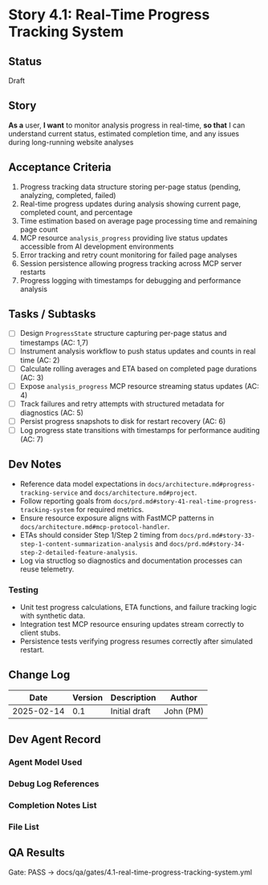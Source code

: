 # Story 4.1: Real-Time Progress Tracking System

## Status
Draft

## Story
**As a** user,
**I want** to monitor analysis progress in real-time,
**so that** I can understand current status, estimated completion time, and any issues during long-running website analyses

## Acceptance Criteria
1. Progress tracking data structure storing per-page status (pending, analyzing, completed, failed)
2. Real-time progress updates during analysis showing current page, completed count, and percentage
3. Time estimation based on average page processing time and remaining page count
4. MCP resource `analysis_progress` providing live status updates accessible from AI development environments
5. Error tracking and retry count monitoring for failed page analyses
6. Session persistence allowing progress tracking across MCP server restarts
7. Progress logging with timestamps for debugging and performance analysis

## Tasks / Subtasks
- [ ] Design `ProgressState` structure capturing per-page status and timestamps (AC: 1,7)
- [ ] Instrument analysis workflow to push status updates and counts in real time (AC: 2)
- [ ] Calculate rolling averages and ETA based on completed page durations (AC: 3)
- [ ] Expose `analysis_progress` MCP resource streaming status updates (AC: 4)
- [ ] Track failures and retry attempts with structured metadata for diagnostics (AC: 5)
- [ ] Persist progress snapshots to disk for restart recovery (AC: 6)
- [ ] Log progress state transitions with timestamps for performance auditing (AC: 7)

## Dev Notes
- Reference data model expectations in `docs/architecture.md#progress-tracking-service` and `docs/architecture.md#project`.
- Follow reporting goals from `docs/prd.md#story-41-real-time-progress-tracking-system` for required metrics.
- Ensure resource exposure aligns with FastMCP patterns in `docs/architecture.md#mcp-protocol-handler`.
- ETAs should consider Step 1/Step 2 timing from `docs/prd.md#story-33-step-1-content-summarization-analysis` and `docs/prd.md#story-34-step-2-detailed-feature-analysis`.
- Log via structlog so diagnostics and documentation processes can reuse telemetry.

### Testing
- Unit test progress calculations, ETA functions, and failure tracking logic with synthetic data.
- Integration test MCP resource ensuring updates stream correctly to client stubs.
- Persistence tests verifying progress resumes correctly after simulated restart.

## Change Log
| Date | Version | Description | Author |
|------|---------|-------------|--------|
| 2025-02-14 | 0.1 | Initial draft | John (PM) |

## Dev Agent Record

### Agent Model Used

### Debug Log References

### Completion Notes List

### File List

## QA Results

Gate: PASS → docs/qa/gates/4.1-real-time-progress-tracking-system.yml
